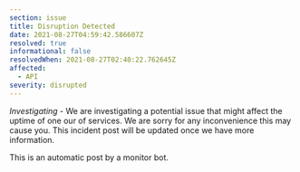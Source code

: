 ```yaml
---
section: issue
title: Disruption Detected
date: 2021-08-27T04:59:42.586607Z
resolved: true
informational: false
resolvedWhen: 2021-08-27T02:40:22.762645Z
affected:
  - API
severity: disrupted
---
```

*Investigating* - We are investigating a potential issue that might affect the uptime of one our of services. We are sorry for any inconvenience this may cause you. This incident post will be updated once we have more information.

This is an automatic post by a monitor bot.
        